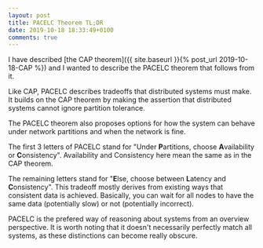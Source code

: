 ```yaml
---
layout: post
title: PACELC Theorem TL;DR
date: 2019-10-18 18:33:49+0100
comments: true
---
```


I have described [the CAP theorem]({{ site.baseurl }}{% post_url 2019-10-18-CAP %}) and I wanted to describe the PACELC theorem that follows from it.

Like CAP, PACELC describes tradeoffs that distributed systems must make.
It builds on the CAP theorem by making the assertion that distributed systems cannot ignore partition tolerance.

The PACELC theorem also proposes options for how the system can behave under network partitions and when the network is fine.

The first 3 letters of PACELC stand for "Under **P**artitions, choose **A**vailability or **C**onsistency".
Availability and Consistency here mean the same as in the CAP theorem.

The remaining letters stand for "**E**lse, choose between **L**atency and **C**onsistency".
This tradeoff mostly derives from existing ways that consistent data is achieved.
Basically, you can wait for all nodes to have the same data (potentially slow) or not (potentially incorrect).

PACELC is the prefered way of reasoning about systems from an overview perspective.
It is worth noting that it doesn't necessarily perfectly match all systems, as these distinctions can become really obscure.
